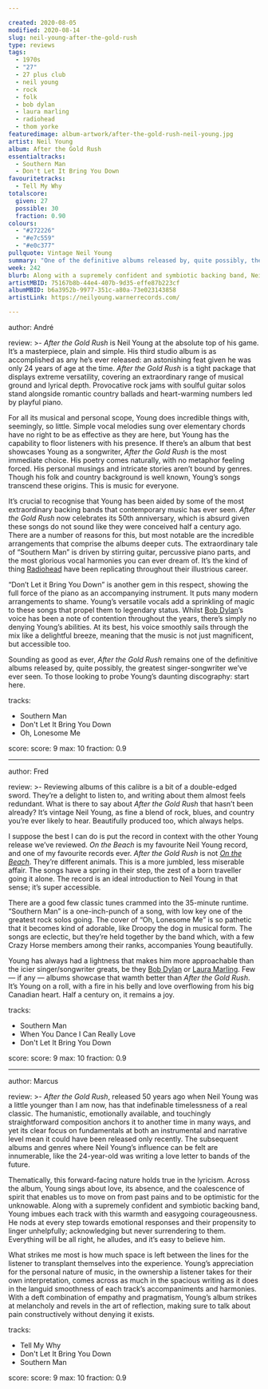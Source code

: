 ```yaml
---

created: 2020-08-05
modified: 2020-08-14
slug: neil-young-after-the-gold-rush
type: reviews
tags:
  - 1970s
  - "27"
  - 27 plus club
  - neil young
  - rock
  - folk
  - bob dylan
  - laura marling
  - radiohead
  - thom yorke
featuredimage: album-artwork/after-the-gold-rush-neil-young.jpg
artist: Neil Young
album: After the Gold Rush
essentialtracks:
  - Southern Man
  - Don't Let It Bring You Down 
favouritetracks:
  - Tell My Why
totalscore:
  given: 27
  possible: 30
  fraction: 0.90
colours:
  - "#272226"
  - "#e7c559"
  - "#e0c377"
pullquote: Vintage Neil Young
summary: "One of the definitive albums released by, quite possibly, the greatest singer-songwriter we've ever seen. To those looking to probe Young's daunting discography: start here."
week: 242
blurb: Along with a supremely confident and symbiotic backing band, Neil Young imbues each track with this and easygoing courageousness. A true classic.
artistMBID: 75167b8b-44e4-407b-9d35-effe87b223cf
albumMBID: b6a3952b-9977-351c-a80a-73e023143858
artistLink: https://neilyoung.warnerrecords.com/

---
```


author: André

review: >-
  *After the Gold Rush* is Neil Young at the absolute top of his game. It’s a masterpiece, plain and simple. His third studio album is as accomplished as any he’s ever released: an astonishing feat given he was only 24 years of age at the time. *After the Gold Rush* is a tight package that displays extreme versatility, covering an extraordinary range of musical ground and lyrical depth. Provocative rock jams with soulful guitar solos stand alongside romantic country ballads and heart-warming numbers led by playful piano.

  For all its musical and personal scope, Young does incredible things with, seemingly, so little. Simple vocal melodies sung over elementary chords have no right to be as effective as they are here, but Young has the capability to floor listeners with his presence. If there’s an album that best showcases Young as a songwriter, *After the Gold Rush* is the most immediate choice. His poetry comes naturally, with no metaphor feeling forced. His personal musings and intricate stories aren’t bound by genres. Though his folk and country background is well known, Young’s songs transcend these origins. This is music for everyone.

  It’s crucial to recognise that Young has been aided by some of the most extraordinary backing bands that contemporary music has ever seen. *After the Gold Rush* now celebrates its 50th anniversary, which is absurd given these songs do not sound like they were conceived half a century ago. There are a number of reasons for this, but most notable are the incredible arrangements that comprise the albums deeper cuts. The extraordinary tale of “Southern Man” is driven by stirring guitar, percussive piano parts, and the most glorious vocal harmonies you can ever dream of. It’s the kind of thing [Radiohead](/reviews/radiohead-ok-computer/) have been replicating throughout their illustrious career.

  “Don’t Let it Bring You Down” is another gem in this respect, showing the full force of the piano as an accompanying instrument. It puts many modern arrangements to shame. Young’s versatile vocals add a sprinkling of magic to these songs that propel them to legendary status. Whilst [Bob Dylan](/articles/bob-dylan-studio-albums-ranked/)’s voice has been a note of contention throughout the years, there’s simply no denying Young’s abilities. At its best, his voice smoothly sails through the mix like a delightful breeze, meaning that the music is not just magnificent, but accessible too.

  Sounding as good as ever, *After the Gold Rush* remains one of the definitive albums released by, quite possibly, the greatest singer-songwriter we’ve ever seen. To those looking to probe Young’s daunting discography: start here.

tracks:
  - Southern Man
  - Don't Let It Bring You Down
  - Oh, Lonesome Me

score:
  score: 9
  max: 10
  fraction: 0.9

---

author: Fred

review: >-
  Reviewing albums of this calibre is a bit of a double-edged sword. They’re a delight to listen to, and writing about them almost feels redundant. What is there to say about *After the Gold Rush* that hasn’t been already? It’s vintage Neil Young, as fine a blend of rock, blues, and country you’re ever likely to hear. Beautifully produced too, which always helps.

  I suppose the best I can do is put the record in context with the other Young release we’ve reviewed. *On the Beach* is my favourite Neil Young record, and one of my favourite records ever. *After the Gold Rush* is not [*On the Beach*](/reviews/neil-young-on-the-beach/). They’re different animals. This is a more jumbled, less miserable affair. The songs have a spring in their step, the zest of a born traveller going it alone. The record is an ideal introduction to Neil Young in that sense; it’s super accessible.

  There are a good few classic tunes crammed into the 35-minute runtime. “Southern Man” is a one-inch-punch of a song, with low key one of the greatest rock solos going. The cover of “Oh, Lonesome Me” is so pathetic that it becomes kind of adorable, like Droopy the dog in musical form. The songs are eclectic, but they’re held together by the band which, with a few Crazy Horse members among their ranks, accompanies Young beautifully.

  Young has always had a lightness that makes him more approachable than the icier singer/songwriter greats, be they [Bob Dylan](/reviews/bob-dylan-highway-61-revisited/) or [Laura Marling](/reviews/laura-marling-semper-femina/). Few — if any — albums showcase that wamth better than *After the Gold Rush*. It’s Young on a roll, with a fire in his belly and love overflowing from his big Canadian heart. Half a century on, it remains a joy.

tracks:
  - Southern Man
  - When You Dance I Can Really Love
  - Don't Let It Bring You Down

score:
  score: 9
  max: 10
  fraction: 0.9

---

author: Marcus

review: >-
  *After the Gold Rush*, released 50 years ago when Neil Young was a little younger than I am now, has that indefinable timelessness of a real classic. The humanistic, emotionally available, and touchingly straightforward composition anchors it to another time in many ways, and yet its clear focus on fundamentals at both an instrumental and narrative level mean it could have been released only recently. The subsequent albums and genres where Neil Young’s influence can be felt are innumerable, like the 24-year-old was writing a love letter to bands of the future.

  Thematically, this forward-facing nature holds true in the lyricism. Across the album, Young sings about love, its absence, and the coalescence of spirit that enables us to move on from past pains and to be optimistic for the unknowable. Along with a supremely confident and symbiotic backing band, Young imbues each track with this warmth and easygoing courageousness. He nods at every step towards emotional responses and their propensity to linger unhelpfully; acknowledging but never surrendering to them. Everything will be all right, he alludes, and it’s easy to believe him.

  What strikes me most is how much space is left between the lines for the listener to transplant themselves into the experience. Young’s appreciation for the personal nature of music, in the ownership a listener takes for their own interpretation, comes across as much in the spacious writing as it does in the languid smoothness of each track’s accompaniments and harmonies. With a deft combination of empathy and pragmatism, Young’s album strikes at melancholy and revels in the art of reflection, making sure to talk about pain constructively without denying it exists.

tracks:
  - Tell My Why
  - Don't Let It Bring You Down
  - Southern Man

score:
  score: 9
  max: 10
  fraction: 0.9